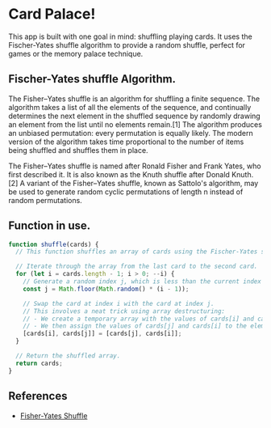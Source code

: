 # Card Palace!
This app is built with one goal in mind: shuffling playing cards. It uses the Fischer-Yates shuffle algorithm to provide a random shuffle, perfect for games or the memory palace technique.

## Fischer-Yates shuffle Algorithm.
The Fisher–Yates shuffle is an algorithm for shuffling a finite sequence. The algorithm takes a list of all the elements of the sequence, and continually determines the next element in the shuffled sequence by randomly drawing an element from the list until no elements remain.[1] The algorithm produces an unbiased permutation: every permutation is equally likely. The modern version of the algorithm takes time proportional to the number of items being shuffled and shuffles them in place.

The Fisher–Yates shuffle is named after Ronald Fisher and Frank Yates, who first described it. It is also known as the Knuth shuffle after Donald Knuth.[2] A variant of the Fisher–Yates shuffle, known as Sattolo's algorithm, may be used to generate random cyclic permutations of length n instead of random permutations.

## Function in use.

```javascript
function shuffle(cards) {
  // This function shuffles an array of cards using the Fischer-Yates shuffle Algorithm.

  // Iterate through the array from the last card to the second card.
  for (let i = cards.length - 1; i > 0; --i) {
    // Generate a random index j, which is less than the current index i.
    const j = Math.floor(Math.random() * (i - 1));

    // Swap the card at index i with the card at index j.
    // This involves a neat trick using array destructuring:
    // - We create a temporary array with the values of cards[i] and cards[j]
    // - We then assign the values of cards[j] and cards[i] to the elements of this temporary array
    [cards[i], cards[j]] = [cards[j], cards[i]];
  }

  // Return the shuffled array.
  return cards;
}
```

## References
- [Fisher-Yates Shuffle](https://en.wikipedia.org/wiki/Fisher%E2%80%93Yates_shuffle)
